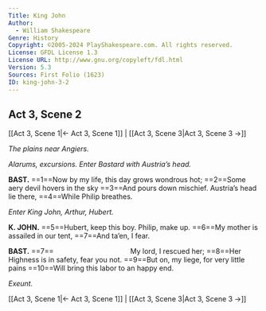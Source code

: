 ```yaml
---
Title: King John
Author: 
  - William Shakespeare
Genre: History
Copyright: ©2005-2024 PlayShakespeare.com. All rights reserved.
License: GFDL License 1.3
License URL: http://www.gnu.org/copyleft/fdl.html
Version: 5.3
Sources: First Folio (1623)
ID: king-john-3-2
---
```


## Act 3, Scene 2
[[Act 3, Scene 1|← Act 3, Scene 1]] | [[Act 3, Scene 3|Act 3, Scene 3 →]]

*The plains near Angiers.*

*Alarums, excursions. Enter Bastard with Austria’s head.*

**BAST.**
==1==Now by my life, this day grows wondrous hot;
==2==Some aery devil hovers in the sky
==3==And pours down mischief. Austria’s head lie there,
==4==While Philip breathes.

*Enter King John, Arthur, Hubert.*

**K. JOHN.**
==5==Hubert, keep this boy. Philip, make up.
==6==My mother is assailed in our tent,
==7==And ta’en, I fear.

**BAST.**
==7==           My lord, I rescued her;
==8==Her Highness is in safety, fear you not.
==9==But on, my liege, for very little pains
==10==Will bring this labor to an happy end.

*Exeunt.*

[[Act 3, Scene 1|← Act 3, Scene 1]] | [[Act 3, Scene 3|Act 3, Scene 3 →]]